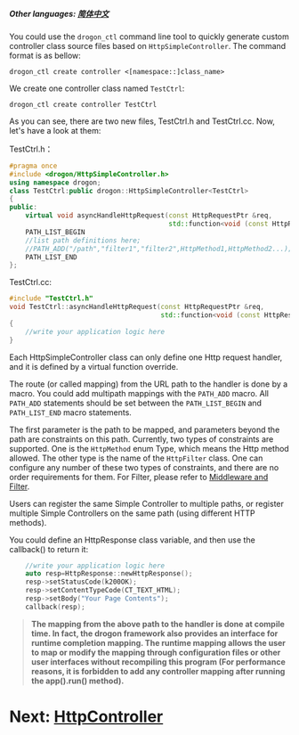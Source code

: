 ##### Other languages: [简体中文](/CHN//CHN/CHN-04-1-控制器-HttpSimpleController)

You could use the `drogon_ctl` command line tool to quickly generate custom controller class source files based on `HttpSimpleController`. The command format is as bellow:

```shell
drogon_ctl create controller <[namespace::]class_name>
```

We create one controller class named `TestCtrl`:

```shell
drogon_ctl create controller TestCtrl
```

As you can see, there are two new files, TestCtrl.h and TestCtrl.cc. Now, let's have a look at them:

TestCtrl.h：

```c++
#pragma once
#include <drogon/HttpSimpleController.h>
using namespace drogon;
class TestCtrl:public drogon::HttpSimpleController<TestCtrl>
{
public:
    virtual void asyncHandleHttpRequest(const HttpRequestPtr &req,
                                        std::function<void (const HttpResponsePtr &)> &&callback)override;
    PATH_LIST_BEGIN
    //list path definitions here;
    //PATH_ADD("/path","filter1","filter2",HttpMethod1,HttpMethod2...);
    PATH_LIST_END
};
```

TestCtrl.cc:

```c++
#include "TestCtrl.h"
void TestCtrl::asyncHandleHttpRequest(const HttpRequestPtr &req,
                                      std::function<void (const HttpResponsePtr &)> &&callback)
{
    //write your application logic here
}
```

Each HttpSimpleController class can only define one Http request handler, and it is defined by a virtual function override.

The route (or called mapping) from the URL path to the handler is done by a macro. You could add multipath mappings with the `PATH_ADD` macro. All `PATH_ADD` statements should be set between the `PATH_LIST_BEGIN` and `PATH_LIST_END` macro statements.

The first parameter is the path to be mapped, and parameters beyond the path are constraints on this path. Currently, two types of constraints are supported. One is the `HttpMethod` enum Type, which means the Http method allowed. The other type is the name of the `HttpFilter` class. One can configure any number of these two types of constraints, and there are no order requirements for them. For Filter, please refer to [Middleware and Filter](/ENG//ENG/ENG-05-Middleware-and-Filter).

Users can register the same Simple Controller to multiple paths, or register multiple Simple Controllers on the same path (using different HTTP methods).

You could define an HttpResponse class variable, and then use the callback() to return it:

```c++
    //write your application logic here
    auto resp=HttpResponse::newHttpResponse();
    resp->setStatusCode(k200OK);
    resp->setContentTypeCode(CT_TEXT_HTML);
    resp->setBody("Your Page Contents");
    callback(resp);
```

> **The mapping from the above path to the handler is done at compile time. In fact, the drogon framework also provides an interface for runtime completion mapping. The runtime mapping allows the user to map or modify the mapping through configuration files or other user interfaces without recompiling this program (For performance reasons, it is forbidden to add any controller mapping after running the app().run() method).**

# Next: [HttpController](/drogon-docs/#/ENG/ENG-04-2-Controller-HttpController)
